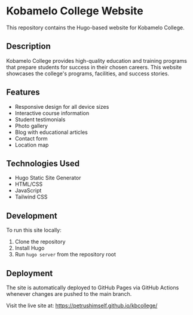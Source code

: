 # Kobamelo College Website

This repository contains the Hugo-based website for Kobamelo College.

## Description

Kobamelo College provides high-quality education and training programs that prepare students for success in their chosen careers. This website showcases the college's programs, facilities, and success stories.

## Features

- Responsive design for all device sizes
- Interactive course information
- Student testimonials
- Photo gallery
- Blog with educational articles
- Contact form
- Location map

## Technologies Used

- Hugo Static Site Generator
- HTML/CSS
- JavaScript
- Tailwind CSS

## Development

To run this site locally:

1. Clone the repository
2. Install Hugo
3. Run `hugo server` from the repository root

## Deployment

The site is automatically deployed to GitHub Pages via GitHub Actions whenever changes are pushed to the main branch.

Visit the live site at: https://petrushimself.github.io/kbcollege/